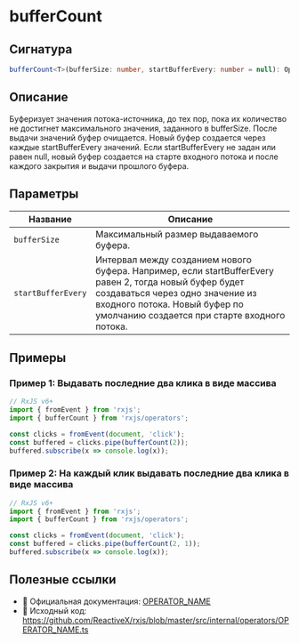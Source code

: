 # bufferCount

## Сигнатура

```typescript
bufferCount<T>(bufferSize: number, startBufferEvery: number = null): OperatorFunction<T, T[]>
```

## Описание
Буферизует значения потока-источника, до тех пор, пока их количество не достигнет максимального значения, заданного в bufferSize. После выдачи значений буфер очищается. Новый буфер создается через каждые startBufferEvery значений. Если startBufferEvery не задан или равен null, новый буфер создается на старте входного потока и после каждого закрытия и выдачи прошлого буфера.



## Параметры

| Название | Описание |
|-|-|
| `bufferSize` | Максимальный размер выдаваемого буфера. |
| `startBufferEvery` | Интервал между созданием нового буфера. Например, если startBufferEvery равен 2, тогда новый буфер будет создаваться через одно значение из входного потока. Новый буфер по умолчанию создается при старте входного потока. |


## Примеры

### Пример 1: Выдавать последние два клика в виде массива

```typescript
// RxJS v6+
import { fromEvent } from 'rxjs';
import { bufferCount } from 'rxjs/operators';

const clicks = fromEvent(document, 'click');
const buffered = clicks.pipe(bufferCount(2));
buffered.subscribe(x => console.log(x));
```

### Пример 2: На каждый клик выдавать последние два клика в виде массива

```typescript
// RxJS v6+
import { fromEvent } from 'rxjs';
import { bufferCount } from 'rxjs/operators';

const clicks = fromEvent(document, 'click');
const buffered = clicks.pipe(bufferCount(2, 1));
buffered.subscribe(x => console.log(x));
```

## Полезные ссылки

- 📰 Официальная документация: [OPERATOR_NAME](OPERATOR_URL)
- 📁 Исходный код: https://github.com/ReactiveX/rxjs/blob/master/src/internal/operators/OPERATOR_NAME.ts
 
